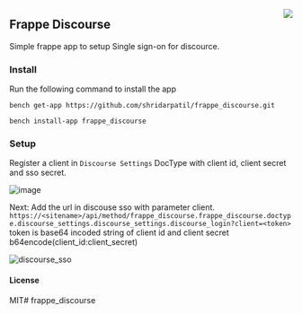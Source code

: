<a href="https://zerodha.tech"><img src="https://zerodha.tech/static/images/github-badge.svg" align="right" /></a>

## Frappe Discourse


Simple frappe app to setup Single sign-on for discource.

### Install
Run the following command to install the app

`bench get-app https://github.com/shridarpatil/frappe_discourse.git`

`bench install-app frappe_discourse`

### Setup
Register a client in `Discourse Settings` DocType with client id, client secret and sso secret.

![image](https://user-images.githubusercontent.com/11792643/88766285-60a54e80-d195-11ea-8b4e-c4956cb2f8e1.png)


Next: Add the url in discouse sso with parameter client.
`https://<sitename>/api/method/frappe_discourse.frappe_discourse.doctype.discourse_settings.discourse_settings.discourse_login?client=<token>`
token is base64 incoded string of client id and client secret b64encode(client_id:client_secret)



![discourse_sso](https://user-images.githubusercontent.com/11792643/88766210-43708000-d195-11ea-80f2-e612cf0b8d4b.gif)


#### License

MIT# frappe_discourse
